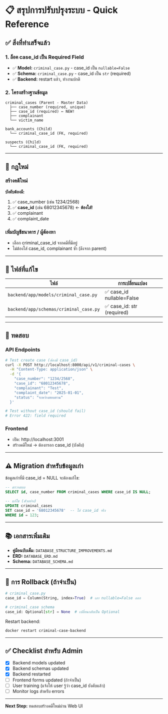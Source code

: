 # 📋 สรุปการปรับปรุงระบบ - Quick Reference

## ✅ สิ่งที่ทำเสร็จแล้ว

### 1. ล็อค case_id เป็น Required Field
- ✅ **Model:** `criminal_case.py` - case_id เป็น `nullable=False`
- ✅ **Schema:** `criminal_case.py` - case_id เป็น `str` (required)
- ✅ **Backend:** restart แล้ว, ทำงานปกติ

### 2. โครงสร้างฐานข้อมูล
```
criminal_cases (Parent - Master Data)
  ├── case_number (required, unique)
  ├── case_id (required) ← NEW!
  ├── complainant
  └── victim_name

bank_accounts (Child)
  └── criminal_case_id (FK, required)

suspects (Child)
  └── criminal_case_id (FK, required)
```

---

## 🎯 กฎใหม่

### สร้างคดีใหม่
**บังคับต้องมี:**
1. ✅ case_number (เช่น 1234/2568)
2. ✅ **case_id** (เช่น 68012345678) ← **ต้องใส่!**
3. ✅ complainant
4. ✅ complaint_date

### เพิ่มบัญชีธนาคาร / ผู้ต้องหา
- เลือก criminal_case_id จากคดีที่มีอยู่
- ไม่ต้องใส่ case_id, complainant ซ้ำ (ดึงจาก parent)

---

## 📁 ไฟล์ที่แก้ไข

| ไฟล์ | การเปลี่ยนแปลง |
|------|----------------|
| `backend/app/models/criminal_case.py` | ✅ case_id nullable=False |
| `backend/app/schemas/criminal_case.py` | ✅ case_id: str (required) |

---

## 🚀 ทดสอบ

### API Endpoints
```bash
# Test create case (ต้องมี case_id)
curl -X POST http://localhost:8000/api/v1/criminal-cases \
  -H "Content-Type: application/json" \
  -d '{
    "case_number": "1234/2568",
    "case_id": "68012345678",
    "complainant": "Test",
    "complaint_date": "2025-01-01",
    "status": "ระหว่างสอบสวน"
  }'

# Test without case_id (should fail)
# Error 422: field required
```

### Frontend
- เปิด: http://localhost:3001
- สร้างคดีใหม่ → ต้องกรอก case_id (บังคับ)

---

## ⚠️ Migration สำหรับข้อมูลเก่า

ข้อมูลเก่าที่มี case_id = NULL จะต้องแก้ไข:

```sql
-- ตรวจสอบ
SELECT id, case_number FROM criminal_cases WHERE case_id IS NULL;

-- แก้ไข (ตัวอย่าง)
UPDATE criminal_cases
SET case_id = '68012345678'  -- ใส่ case_id จริง
WHERE id = 123;
```

---

## 📚 เอกสารเพิ่มเติม

- **คู่มือฉบับเต็ม:** `DATABASE_STRUCTURE_IMPROVEMENTS.md`
- **ERD:** `DATABASE_ERD.md`
- **Schema:** `DATABASE_SCHEMA.md`

---

## 🔧 การ Rollback (ถ้าจำเป็น)

```python
# criminal_case.py
case_id = Column(String, index=True)  # เอา nullable=False ออก

# criminal_case schema
case_id: Optional[str] = None  # เปลี่ยนกลับเป็น Optional
```

Restart backend:
```bash
docker restart criminal-case-backend
```

---

## ✅ Checklist สำหรับ Admin

- [x] Backend models updated
- [x] Backend schemas updated
- [x] Backend restarted
- [ ] Frontend forms updated (ถ้าจำเป็น)
- [ ] User training (แจ้งให้ user รู้ว่า case_id บังคับแล้ว)
- [ ] Monitor logs สำหรับ errors

---

**Next Step:** ทดสอบสร้างคดีใหม่ผ่าน Web UI
